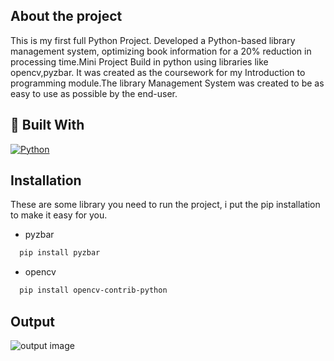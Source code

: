 
## About the project
This is my first full Python Project. 
Developed a Python-based library management system, optimizing book information for a 20% reduction in 
processing time.Mini Project Build in python using libraries like opencv,pyzbar. It was created as the coursework for my Introduction to programming module.The library Management System was created to be as easy to use as possible by the end-user.

## 🔗 Built With 
[![Python](https://github.com/tejas79883/Library-Management-System/assets/147158445/f800b397-6053-45e8-9582-40fba9e2c55f)](http://www.gnu.org/licenses/agpl-3.0)



## Installation
These are some library you need to run the project, i put the pip installation to make it easy for you.

- pyzbar
```bash
  pip install pyzbar
```
- opencv
```bash
  pip install opencv-contrib-python
```
## Output

![output image](https://github.com/tejas79883/E-Commerce_Data_Analysis_using_Power_BI/assets/147158445/a0d46f87-5812-49fe-a319-e6e1bfdb7c5e)

